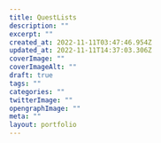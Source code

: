 ```yaml
---
title: QuestLists
description: ""
excerpt: ""
created_at: 2022-11-11T03:47:46.954Z
updated_at: 2022-11-11T14:37:03.306Z
coverImage: ""
coverImageAlt: ""
draft: true
tags: ""
categories: ""
twitterImage: ""
opengraphImage: ""
meta: ""
layout: portfolio
---
```

